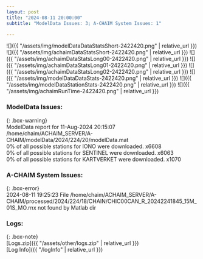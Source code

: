 ```yaml
---
layout: post
title: "2024-08-11 20:00:00"
subtitle: "ModelData Issues: 3; A-CHAIM System Issues: 1"

---
```


![]({{ "/assets/img/modelDataDataStatsShort-2422420.png" | relative_url }})
![]({{ "/assets/img/achaimDataStatsShort-2422420.png" | relative_url }})
![]({{ "/assets/img/achaimDataStatsLong00-2422420.png" | relative_url }})
![]({{ "/assets/img/achaimDataStatsLong01-2422420.png" | relative_url }})
![]({{ "/assets/img/achaimDataStatsLong02-2422420.png" | relative_url }})
![]({{ "/assets/img/modelDataDataStats-2422420.png" | relative_url }})
![]({{ "/assets/img/modelDataStationStats-2422420.png" | relative_url }})
![]({{ "/assets/img/achaimRunTime-2422420.png" | relative_url }})


### ModelData Issues:  
  
{: .box-warning}  
 ModelData report for 11-Aug-2024 20:15:07   
 /home/chaim/ACHAIM_SERVER/A-CHAIM/modelData/2024/224/20/modelData.mat   
 0% of all possible stations for IONO were downloaded. x6608   
 0% of all possible stations for SENTINEL were downloaded. x6063   
 0% of all possible stations for KARTVERKET were downloaded. x1070   
  
### A-CHAIM System Issues:  
  
{: .box-error}  
2024-08-11 19:25:23 File /home/chaim/ACHAIM_SERVER/A-CHAIM/processed/2024/224/18/CHAIN/CHIC00CAN_R_20242241845_15M_01S_MO.rnx not found by Matlab dir  

### Logs:  
  
{: .box-note}  
[Logs.zip]({{ "/assets/other/logs.zip" | relative_url }})  
[Log Info]({{ "/logInfo" | relative_url }})  
